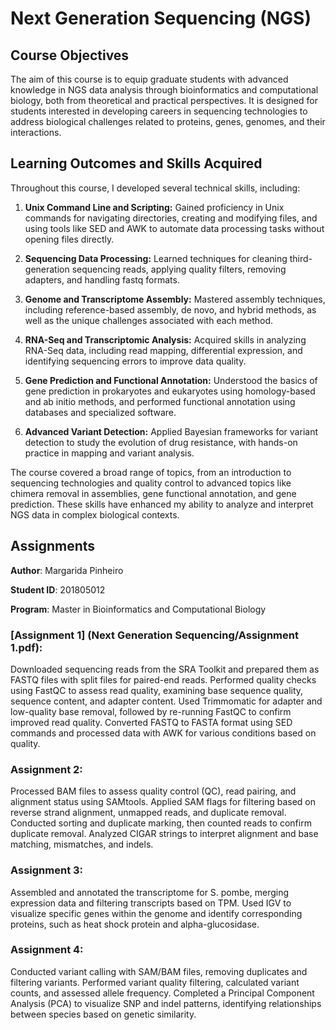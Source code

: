 # Next Generation Sequencing (NGS)

## Course Objectives

The aim of this course is to equip graduate students with advanced knowledge in NGS data analysis through bioinformatics and computational biology, both from theoretical and practical perspectives. It is designed for students interested in developing careers in sequencing technologies to address biological challenges related to proteins, genes, genomes, and their interactions.

## Learning Outcomes and Skills Acquired

Throughout this course, I developed several technical skills, including:

1. **Unix Command Line and Scripting:**
Gained proficiency in Unix commands for navigating directories, creating and modifying files, and using tools like SED and AWK to automate data processing tasks without opening files directly.

2. **Sequencing Data Processing:**
Learned techniques for cleaning third-generation sequencing reads, applying quality filters, removing adapters, and handling fastq formats.

3. **Genome and Transcriptome Assembly:**
Mastered assembly techniques, including reference-based assembly, de novo, and hybrid methods, as well as the unique challenges associated with each method.

4. **RNA-Seq and Transcriptomic Analysis:**
Acquired skills in analyzing RNA-Seq data, including read mapping, differential expression, and identifying sequencing errors to improve data quality.

5. **Gene Prediction and Functional Annotation:**
Understood the basics of gene prediction in prokaryotes and eukaryotes using homology-based and ab initio methods, and performed functional annotation using databases and specialized software.

6. **Advanced Variant Detection:**
Applied Bayesian frameworks for variant detection to study the evolution of drug resistance, with hands-on practice in mapping and variant analysis.

The course covered a broad range of topics, from an introduction to sequencing technologies and quality control to advanced topics like chimera removal in assemblies, gene functional annotation, and gene prediction. These skills have enhanced my ability to analyze and interpret NGS data in complex biological contexts.

## Assignments

**Author**: Margarida Pinheiro 

**Student ID**: 201805012

**Program**: Master in Bioinformatics and Computational Biology

### [Assignment 1] (Next Generation Sequencing/Assignment 1.pdf)​:

Downloaded sequencing reads from the SRA Toolkit and prepared them as FASTQ files with split files for paired-end reads.
Performed quality checks using FastQC to assess read quality, examining base sequence quality, sequence content, and adapter content.
Used Trimmomatic for adapter and low-quality base removal, followed by re-running FastQC to confirm improved read quality.
Converted FASTQ to FASTA format using SED commands and processed data with AWK for various conditions based on quality.

### Assignment 2​:

Processed BAM files to assess quality control (QC), read pairing, and alignment status using SAMtools.
Applied SAM flags for filtering based on reverse strand alignment, unmapped reads, and duplicate removal.
Conducted sorting and duplicate marking, then counted reads to confirm duplicate removal.
Analyzed CIGAR strings to interpret alignment and base matching, mismatches, and indels.

### Assignment 3:
Assembled and annotated the transcriptome for S. pombe, merging expression data and filtering transcripts based on TPM.
Used IGV to visualize specific genes within the genome and identify corresponding proteins, such as heat shock protein and alpha-glucosidase.

### Assignment​ 4:

Conducted variant calling with SAM/BAM files, removing duplicates and filtering variants.
Performed variant quality filtering, calculated variant counts, and assessed allele frequency.
Completed a Principal Component Analysis (PCA) to visualize SNP and indel patterns, identifying relationships between species based on genetic similarity.
